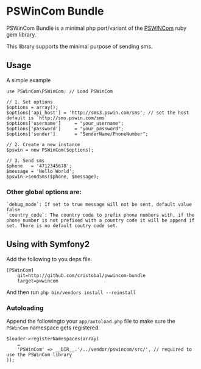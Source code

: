 # PSWinCom Bundle

PSWinCom Bundle is a minimal php port/variant of the [PSWINCom](https://github.com/voldern/pswincomgem) ruby gem library.

This library supports the minimal purpose of sending sms.


## Usage

A simple example

	use PSWinCom\PSWinCom; // Load PSWinCom 
	
	// 1. Set options
	$options = array();
	$options['api_host'] = 'http://sms3.pswin.com/sms'; // set the host default is `http://sms.pswin.com/sms` 
	$options['username']     = "your_username";
    $options['password']     = "your_password";
    $options['sender']       = "SenderName/PhoneNumber";

	// 2. Create a new instance
	$pswin = new PSWinCom($options); 
	
	// 3. Send sms
	$phone   = '4712345678';
	$message = 'Hello World';
	$pswin->sendSms($phone, $message);


### Other global options are:

	`debug_mode`: If set to true message will not be sent, default value false
	`country_code`: The country code to prefix phone numbers with, if the phone number is not prefixed with a country code it will be append if set. There is no default coutry code set.



## Using with Symfony2

Add the following to you deps file.

	[PSWinCom]
	    git=http://github.com/cristobal/pwwincom-bundle
	    target=pwwincom

And then run `php bin/vendors install --reinstall`

### Autoloading

Append the followingto your `app/autoload.php` file to make sure the `PSWinCom` namespace gets registered.

	$loader->registerNamespaces(array(			
		…
		'PSWinCom' => __DIR__.'/../vendor/pswincom/src/', // required to use the PSWinCom library
	));